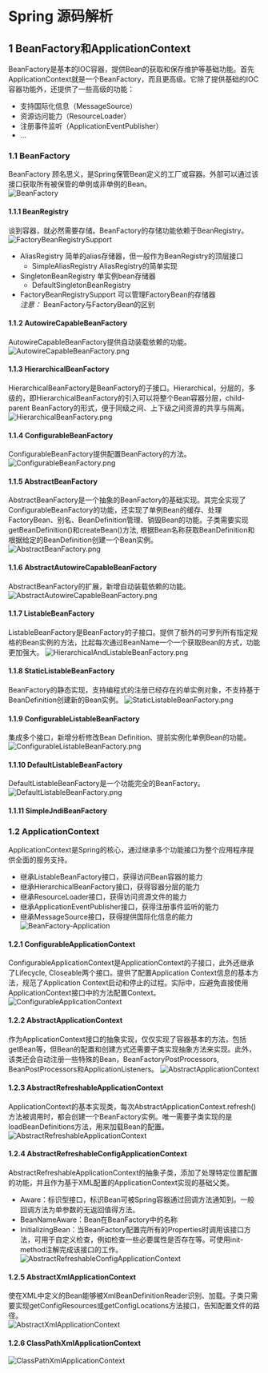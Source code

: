 # Spring 源码解析
## 1 BeanFactory和ApplicationContext
BeanFactory是基本的IOC容器，提供Bean的获取和保存维护等基础功能。首先ApplicationContext就是一个BeanFactory，而且更高级。它除了提供基础的IOC容器功能外，还提供了一些高级的功能：
- 支持国际化信息（MessageSource）
- 资源访问能力（ResourceLoader）
- 注册事件监听（ApplicationEventPublisher）
- ...

### 1.1 BeanFactory
BeanFactory 顾名思义，是Spring保管Bean定义的工厂或容器。外部可以通过该接口获取所有被保管的单例或非单例的Bean。  
![BeanFactory](resources/images/BeanFactory.png)

#### 1.1.1 BeanRegistry
谈到容器，就必然需要存储。BeanFactory的存储功能依赖于BeanRegistry。  
![FactoryBeanRegistrySupport](resources/images/FactoryBeanRegistrySupport.png)
- AliasRegistry  简单的alias存储器，但一般作为BeanRegistry的顶层接口
	- SimpleAliasRegistry AliasRegistry的简单实现
- SingletonBeanRegistry 单实例bean存储器
	- DefaultSingletonBeanRegistry
- FactoryBeanRegistrySupport 可以管理FactoryBean的存储器  
*注意：* BeanFactory与FactoryBean的区别  

#### 1.1.2 AutowireCapableBeanFactory
AutowireCapableBeanFactory提供自动装载依赖的功能。  
![AutowireCapableBeanFactory.png](resources/images/AutowireCapableBeanFactory.png)

#### 1.1.3 HierarchicalBeanFactory
HierarchicalBeanFactory是BeanFactory的子接口。Hierarchical，分层的，多级的，即HierarchicalBeanFactory的引入可以将整个Bean容器分层，child-parent BeanFactory的形式，便于同级之间、上下级之间资源的共享与隔离。
![HierarchicalBeanFactory.png](resources/images/HierarchicalBeanFactory.png)

#### 1.1.4 ConfigurableBeanFactory
ConfigurableBeanFactory提供配置BeanFactory的方法。  
![ConfigurableBeanFactory.png](resources/images/ConfigurableBeanFactory.png)

#### 1.1.5 AbstractBeanFactory
AbstractBeanFactory是一个抽象的BeanFactory的基础实现。其完全实现了ConfigurableBeanFactory的功能，还实现了单例Bean的缓存、处理FactoryBean、别名、BeanDefinition管理、销毁Bean的功能。子类需要实现getBeanDefinition()和createBean()方法, 根据Bean名称获取BeanDefinition和根据给定的BeanDefinition创建一个Bean实例。  
![AbstractBeanFactory.png](resources/images/AbstractBeanFactory.png)

#### 1.1.6 AbstractAutowireCapableBeanFactory
AbstractBeanFactory的扩展，新增自动装载依赖的功能。
![AbstractAutowireCapableBeanFactory.png](resources/images/AbstractAutowireCapableBeanFactory.png)

#### 1.1.7 ListableBeanFactory
ListableBeanFactory是BeanFactory的子接口。提供了额外的可罗列所有指定规格的Bean实例的方法，比起每次通过BeanName一个一个获取Bean的方式，功能更加强大。
![HierarchicalAndListableBeanFactory.png](resources/images/HierarchicalAndListableBeanFactory.png)

#### 1.1.8 StaticListableBeanFactory
BeanFactory的静态实现，支持编程式的注册已经存在的单实例对象，不支持基于BeanDefinition创建新的Bean实例。
![StaticListableBeanFactory.png](resources/images/StaticListableBeanFactory.png)

#### 1.1.9 ConfigurableListableBeanFactory
集成多个接口，新增分析修改Bean Definition、提前实例化单例Bean的功能。  
![ConfigurableListableBeanFactory.png](resources/images/ConfigurableListableBeanFactory.png)

#### 1.1.10 DefaultListableBeanFactory
DefaultListableBeanFactory是一个功能完全的BeanFactory。
![DefaultListableBeanFactory.png](resources/images/DefaultListableBeanFactory.png)

#### 1.1.11 SimpleJndiBeanFactory

### 1.2 ApplicationContext
ApplicationContext是Spring的核心，通过继承多个功能接口为整个应用程序提供全面的服务支持。
- 继承ListableBeanFactory接口，获得访问Bean容器的能力
- 继承HierarchicalBeanFactory接口，获得容器分层的能力
- 继承ResourceLoader接口，获得访问资源文件的能力
- 继承ApplicationEventPublisher接口，获得注册事件监听的能力
- 继承MessageSource接口，获得提供国际化信息的能力
![BeanFactory-Application](resources/images/BeanFactory-Application.png)

#### 1.2.1 ConfigurableApplicationContext
ConfigurableApplicationContext是ApplicationContext的子接口，此外还继承了Lifecycle, Closeable两个接口。提供了配置Application Context信息的基本方法，规范了Application Context启动和停止的过程。实际中，应避免直接使用ApplicationContext接口中的方法配置Context。
![ConfigurableApplicationContext](resources/images/ConfigurableApplicationContext.png)

#### 1.2.2 AbstractApplicationContext
作为ApplicationContext接口的抽象实现，仅仅实现了容器基本的方法，包括getBean等，但Bean的配置和创建方式还需要子类实现抽象方法来实现。此外，该类还会自动注册一些特殊的Bean，BeanFactoryPostProcessors, BeanPostProcessors和ApplicationListeners。
![AbstractApplicationContext](resources/images/AbstractApplicationContext.png)

#### 1.2.3 AbstractRefreshableApplicationContext
ApplicationContext的基本实现类，每次AbstractApplicationContext.refresh()方法被调用时，都会创建一个BeanFactory实例。唯一需要子类实现的是loadBeanDefinitions方法，用来加载Bean的配置。
![AbstractRefreshableApplicationContext](resources/images/AbstractRefreshableApplicationContext.png)

#### 1.2.4 AbstractRefreshableConfigApplicationContext
AbstractRefreshableApplicationContext的抽象子类，添加了处理特定位置配置的功能，并且作为基于XML配置的ApplicationContext实现的基础父类。  
- Aware：标识型接口，标识Bean可被Spring容器通过回调方法通知到。一般回调方法为单参数的无返回值得方法。
- BeanNameAware：Bean在BeanFactory中的名称
- InitializingBean：当BeanFactory配置完所有的Properties时调用该接口方法，可用于自定义检查，例如检查一些必要属性是否存在等。可使用init-method注解完成该接口的工作。  
![AbstractRefreshableConfigApplicationContext](resources/images/AbstractRefreshableConfigApplicationContext.png)

#### 1.2.5 AbstractXmlApplicationContext
使在XML中定义的Bean能够被XmlBeanDefinitionReader识别、加载。子类只需要实现getConfigResources或getConfigLocations方法接口，告知配置文件的路径。  
![AbstractXmlApplicationContext](resources/images/AbstractXmlApplicationContext.png)

#### 1.2.6 ClassPathXmlApplicationContext
![ClassPathXmlApplicationContext](resources/images/ClassPathXmlApplicationContext.png)
